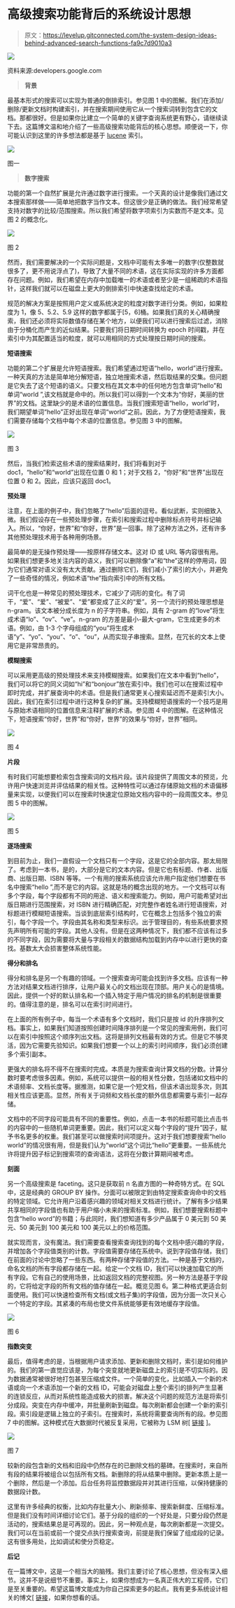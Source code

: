 # 高级搜索功能背后的系统设计思想

> 原文：<https://levelup.gitconnected.com/the-system-design-ideas-behind-advanced-search-functions-fa9c7d9010a3>

![](img/22bb58736ac45b8a6e24e8cf0ceb975e.png)

资料来源:developers.google.com

> **背景**

最基本形式的搜索可以实现为普通的倒排索引。参见图 1 中的图解。我们在添加/删除/更新文档时构建索引，并在搜索期间使用它从一个搜索词转到包含它的文档。那都很好。但是如果你比建立一个简单的关键字查询系统更有野心，请继续读下去。这篇博文温和地介绍了一些高级搜索功能背后的核心思想。顺便说一下，你可能认识到这里的许多想法都是基于 [lucene](https://lucene.apache.org/) 索引。

![](img/1c5b23301074b1d2f7adf4a6c8a50bde.png)

图一

> **数字搜索**

功能的第一个自然扩展是允许通过数字进行搜索。一个天真的设计是像我们通过文本搜索那样做——简单地把数字当作文本。但这很少是正确的做法。我们经常希望支持对数字的比较/范围搜索。所以我们希望将数字项索引为实数而不是文本。见图 2 的概念化。

![](img/61e4db27d8a31a3e8d580570f4158b7c.png)

图 2

然而，我们需要解决的一个实际问题是，文档中可能有太多唯一的数字(仅整数就很多了，更不用说浮点了)，导致了大量不同的术语，这在实际实现的许多方面都存在问题。例如，我们希望在内存中加载唯一的术语或者至少是一组稀疏的术语指针，这样我们就可以在磁盘上更大的倒排索引中快速查找给定的术语。

规范的解决方案是按照用户定义或系统决定的粒度对数字进行分类。例如，如果粒度为 1，像 5、5.2、5.9 这样的数字都属于[5，6]桶。如果我们真的关心精确搜索，我们还必须将实际数值存储在某个地方，以便我们可以进行搜索后过滤，消除由于分桶化而产生的近似结果。只要我们将日期时间转换为 epoch 时间戳，并在索引中为其配置适当的粒度，就可以用相同的方式处理按日期时间的搜索。

**短语搜索**

功能的第二个扩展是允许短语搜索。我们希望通过短语“hello，world”进行搜索。一种天真的方法是简单地分解短语，独立地搜索术语，然后取结果的交集。但问题是它失去了这个短语的语义。只要文档在其文本中的任何地方包含单词“hello”和单词“world ”,该文档就是命中的。所以我们可以得到一个文本为“你好，美丽的世界”的文档。这里缺少的是术语的位置信息。当我们搜索短语“hello，world”时，我们期望单词“hello”正好出现在单词“world”之前。因此，为了方便短语搜索，我们需要存储每个文档中每个术语的位置信息。参见图 3 中的图解。

![](img/fc8eb4d63f0799bf0fbad709c0d2e703.png)

图 3

然后，当我们检索这些术语的搜索结果时，我们将看到对于 doc1，“hello”和“world”出现在位置 0 和 1；对于文档 2，“你好”和“世界”出现在位置 0 和 2。因此，应该只返回 doc1。

**预处理**

注意，在上面的例子中，我们忽略了“hello”后面的逗号。看似武断，实则细致入微。我们假设存在一些预处理步骤，在索引和搜索过程中删除标点符号并标记输入。所以，“你好，世界”和“你好，世界”是一回事。除了这种方法之外，还有许多其他预处理技术用于各种用例场景。

最简单的是无操作预处理——按原样存储文本。这对 ID 或 URL 等内容很有用。如果我们想更多地关注内容的语义，我们可以删除像“a”和“the”这样的停用词，因为它们通常对语义没有太大贡献。通过删除它们，我们减小了索引的大小，并避免了一些奇怪的情况，例如术语“the”指向索引中的所有文档。

词干化也是一种常见的预处理技术，它减少了词形的变化。有了词干，“爱”、“爱”、“被爱”、“爱”都变成了正义的“爱”。另一个流行的预处理思想是 n-gram。该文本被分成长度为 n 的子字符串。例如，具有 2-gram 的“love”将生成术语“lo”、“ov”、“ve”。n-gram 的方差是最小-最大-gram，它生成更多的术语。例如，由 1-3 个字母组成的“you”将生成术语“y”、“yo”、“you”、“o”、“ou”，从而实现子串搜索。显然，在冗长的文本上使用它是非常昂贵的。

**模糊搜索**

可以采用更高级的预处理技术来支持模糊搜索。如果我们在文本中看到“hello”，我们可以将它的同义词如“hi”和“bonjour”放在索引中。我们也可以在搜索过程中即时完成，并扩展查询中的术语。但是我们通常更关心搜索延迟而不是索引大小。因此，我们在索引过程中进行这种复杂的扩展。支持模糊短语搜索的一个技巧是用与原始术语相同的位置信息来注释扩展的术语。参见图 4 中的图解。在这种情况下，短语搜索“你好，世界”和“你好，世界”的效果与“你好，世界”相同。

![](img/f86af79206f36bdc7b42405add280b2c.png)

图 4

**片段**

有时我们可能想要检索包含搜索词的文档片段。该片段提供了周围文本的预览，允许用户快速浏览并评估结果的相关性。这种特性可以通过存储原始文档的术语偏移量来实现，以便我们可以在搜索时快速定位原始文档内容中的一段周围文本。参见图 5 中的图解。

![](img/f0e6db52a3cdc810c704f48d6e254845.png)

图 5

**逐场搜索**

到目前为止，我们一直假设一个文档只有一个字段，这是它的全部内容。那太局限了。考虑到一本书，是的，大部分是它的文本内容。但是它也有标题、作者、出版商、出版日期、ISBN 等等。一个有用的搜索系统应该允许用户指定他们想要在书名中搜索“hello ”,而不是它的内容。这就是场的概念出现的地方。一个文档可以有多个字段，每个字段都有不同的用途、语义和搜索能力。例如，用户可能希望对出版日期进行范围搜索，对 ISBN 进行精确匹配，对完整作者姓名进行短语搜索，对标题进行模糊短语搜索。当谈到底层索引结构时，它在概念上包括多个独立的索引，每个字段一个。字段由其名称和类型来标识。出于管理目的，有些系统要求预先声明所有可能的字段。其他人没有。但是在这两种情况下，我们都不应该有过多的不同字段，因为需要将大量与字段相关的数据结构加载到内存中以进行更快的查找。基数太大会损害整体系统性能。

**得分和排名**

得分和排名是另一个有趣的领域。一个搜索查询可能会找到许多文档。应该有一种方法对结果文档进行排序，让用户最关心的文档出现在顶部。用户关心的是情境。因此，提供一个好的默认排名和一个插入特定于用户情况的排名的机制是很重要的。值得注意的是，排名可以在索引时间进行。

在上面的所有例子中，每当一个术语有多个文档时，我们只是按 id 的升序排列文档。事实上，如果我们知道按照创建时间降序排列是一个常见的搜索用例，我们可以在索引中按照这个顺序列出文档。这将是排列文档最有效的方式。但是它不够灵活，因为它需要先验知识。如果我们想要一个以上的索引时间顺序，我们必须创建多个索引副本。

更强大的排名将不得不在搜索时完成。本质是为搜索查询计算文档的分数。计算分数时要考虑很多因素。例如，系统可以提供一般的相关性分数，包括诸如文档中的术语频率、文档长度等。据推测，如果它是一个短文档，但该术语出现多次，则其相关性应该更高。显然，所有关于词频和文档长度的额外信息都需要与索引一起存储。

文档中的不同字段可能具有不同的重要性。例如，点击一本书的标题可能比点击书的内容中的一些随机单词更重要。因此，我们可以定义每个字段的“提升”因子，赋予书名更多的权重。我们甚至可以做搜索时间项提升。这对于我们想要搜索“hello world”的情况很有用，但是我们认为“world”这个词比“hello”更重要。一些系统允许将提升因子标记到搜索项的查询语法，这将在分数计算期间被考虑。

**刻面**

另一个高级搜索是 faceting。这只是获取前 n 名直方图的一种奇特方式。在 SQL 中，这是经典的 GROUP BY 操作。分面可以被限定到由特定搜索查询命中的文档的特定领域。它允许用户沿着感兴趣的领域对相关文档进行统计。了解有多少结果共享相同的字段值也有助于用户缩小未来的搜索标准。例如，我们想要搜索标题中包含“hello word”的书籍；与此同时，我们想知道有多少产品属于 0 美元到 50 美元、50 美元到 100 美元和 100 美元以上的价格范围。

就实现而言，没有魔法。我们需要查看搜索查询找到的每个文档中感兴趣的字段，并增加各个字段值类别的计数。字段值需要存储在系统中。说到字段值存储，我们在前面的讨论中忽略了一些东西。有两种存储字段值的方法。一种是基于文档的，命名文档的所有字段都存储在一起。给定一个文档 ID，我们可以快速加载它的所有字段。它有自己的使用场景，比如返回文档的完整视图。另一种方法是基于字段的，它将给定字段的所有文档的值存储在一起。概览见图 6。第二种格式更适合刻面使用。我们可以快速检查所有文档(或文档子集)的字段值，因为分面一次只关心一个特定的字段。其紧凑的布局也使文件系统能够更有效地缓存字段值。

![](img/1cc6a869cab5a4ed23e3804126e15233.png)

图 6

**指数突变**

最后，值得考虑的是，当根据用户请求添加、更新和删除文档时，索引是如何维护的。我们的第一直觉应该是，为每个突变就地更新磁盘上的索引是不切实际的。因为数据通常被很好地打包甚至压缩成文件。一个简单的变化，比如插入一个新的术语或向一个术语添加一个新的文档 ID，可能会对磁盘上整个索引的排列产生显著的连锁反应，从而对系统性能造成极大的损害。解决这个问题的规范方法是将索引分成段。突变在内存中缓冲，并批量刷新到磁盘。每次刷新都会创建一个新的索引段。索引段是逻辑上独立的子索引。在搜索时，系统将需要查询所有的段。参见图 7 中的图解。这种模式在大数据时代被反复采用，它被称为 LSM 树[ [链接](https://eileen-code4fun.medium.com/log-structured-merge-tree-lsm-tree-implementations-a-demo-and-leveldb-d5e028257330) ]。

![](img/1522800e6949d5af8e2e5e9172cd0601.png)

图 7

较新的段包含新的文档和旧段中仍然存在的已删除文档的墓碑。在搜索时，来自所有段的结果将被组合以包括所有文档。新删除的将从结果中删除。更新本质上是一个删除，然后是一个添加。后台任务将监控数据段并对其进行压缩，以保持健康的数据段计数。

这里有许多经典的权衡，比如内存批量大小、刷新频率、搜索新鲜度、压缩标准。但是我们没有时间详细讨论它们。基于分段的组织的一个好处是，只要分段仍然是活动的，搜索结果总是可再现的。因此，另一种观点是，每次刷新都是一次提交。我们可以在当前或前一个提交点执行搜索查询，前提是我们保留了组成段的记录。这有很多用处，比如调试和使分页稳定。

**后记**

在一篇博文中，这是一个相当大的脑残。我们主要讨论了核心思想，但没有深入细节。这并不是说细节不重要。事实上，如果你想成为一名真正伟大的工程师，它们是至关重要的。希望这篇博文能成为你自己探索更多的起点。我有更多系统设计相关的博文[ [链接](https://github.com/eileen-code4fun/SystemDesignInterviews)，如果你想看的话。